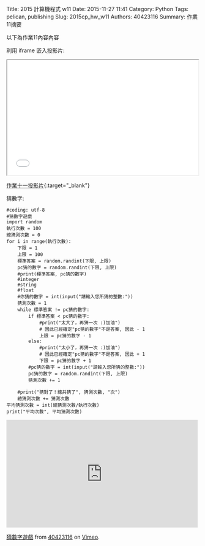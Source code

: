 Title: 2015 計算機程式 w11
Date: 2015-11-27 11:41
Category: Python
Tags: pelican, publishing
Slug: 2015cp_hw_w11
Authors: 40423116
Summary: 作業11摘要

以下為作業11內容內容

利用 iframe 嵌入投影片:

<iframe src="40423116_cp_w11_p.html" width="500" height="300"></iframe>

[作業十一投影片](40423116_cp_w11_p.html){:target="_blank"}

猜數字:

    #coding: utf-8
    #猜數字遊戲
    import random
    執行次數 = 100
    總猜測次數 = 0
    for i in range(執行次數):
        下限 = 1
        上限 = 100
        標準答案 = random.randint(下限, 上限)
        pc猜的數字 = random.randint(下限, 上限)
        #print(標準答案, pc猜的數字)
        #integer
        #string
        #float
        #你猜的數字 = int(input("請輸入您所猜的整數:"))
        猜測次數 = 1
        while 標準答案 != pc猜的數字:
            if 標準答案 < pc猜的數字:
                #print("太大了，再猜一次 :)加油")
                # 因此已經確定"pc猜的數字"不是答案, 因此 - 1
                上限 = pc猜的數字 - 1
            else:
                #print("太小了，再猜一次 :)加油")
                # 因此已經確定"pc猜的數字"不是答案, 因此 + 1
                下限 = pc猜的數字 + 1
            #pc猜的數字 = int(input("請輸入您所猜的整數:"))
            pc猜的數字 = random.randint(下限, 上限)
            猜測次數 += 1
        
        #print("猜對了！總共猜了", 猜測次數, "次")
        總猜測次數 += 猜測次數
    平均猜測次數 = int(總猜測次數/執行次數)
    print("平均次數", 平均猜測次數)
    
<iframe src="https://player.vimeo.com/video/147716682" width="500" height="281" frameborder="0" webkitallowfullscreen mozallowfullscreen allowfullscreen></iframe> <p><a href="https://vimeo.com/147716682">猜數字遊戲</a> from <a href="https://vimeo.com/user46450524">40423116</a> on <a href="https://vimeo.com">Vimeo</a>.</p>